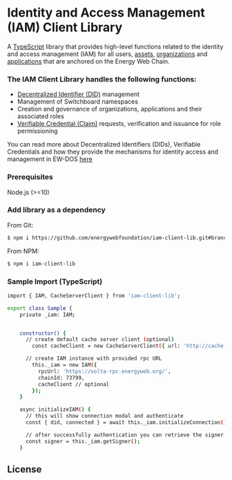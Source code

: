 # Identity and Access Management (IAM) Client Library
A [TypeScript](https://www.typescriptlang.org/) library that provides high-level functions related to the identity and access management (IAM) for all users, [assets](./guides/asset.md), [organizations](./guides/organization.md) and [applications](./guides/application.md) that are anchored on the Energy Web Chain. 

### The IAM Client Library handles the following functions:
- [Decentralized Identifier (DID)](https://energy-web-foundation.gitbook.io/energy-web/foundational-concepts/self-sovereign-identity#decentralized-identifiers-dids) management
- Management of Switchboard namespaces
- Creation and governance of organizations, applications and their associated roles
- [Verifiable Credential (Claim)](https://energy-web-foundation.gitbook.io/energy-web/foundational-concepts/self-sovereign-identity#verifiable-credentials-vcs) requests, verification and issuance for role permissioning

You can read more about Decentralized Identifiers (DIDs), Verifiable Credentials and how they provide the mechanisms for identity access and management in EW-DOS [here](https://energy-web-foundation.gitbook.io/energy-web/foundational-concepts/self-sovereign-identity)

### Prerequisites

Node.js (>=10)

### Add library as a dependency

From Git:

```sh
$ npm i https://github.com/energywebfoundation/iam-client-lib.git#branch_name
```

From NPM:

```sh
$ npm i iam-client-lib
```

### Sample Import (TypeScript)
```sh
import { IAM, CacheServerClient } from 'iam-client-lib';

export class Sample {
    private _iam: IAM;


    constructor() {
      // create default cache server client (optional)
        const cacheClient = new CacheServerClient({ url: 'http://cache-server.com'})

      // create IAM instance with provided rpc URL
        this._iam = new IAM({
          rpcUrl: 'https://volta-rpc.energyweb.org/',
          chainId: 73799,
          cacheClient // optional
        });
    }

    async initializeIAM() {
      // this will show connection modal and authenticate
      const { did, connected } = await this._iam.initializeConnection();

      // after successfully authentication you can retrieve the signer
      const signer = this._iam.getSigner();
    }

```

## License